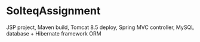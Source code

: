 # SolteqAssignment

JSP project, Maven build, Tomcat 8.5 deploy, Spring MVC controller, MySQL database + Hibernate framework ORM
